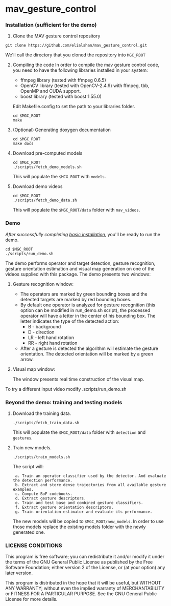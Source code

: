 # mav_gesture_control
### Installation (sufficient for the demo)

1. Clone the MAV gesture control repository
  ```Shell
  git clone https://github.com/elialshan/mav_gesture_control.git
  ```
 We'll call the directory that you cloned the repository into `MGC_ROOT`


2. Compiling the code
	In order to compile the mav gesture control code, you need to have the following libraries installed in your system:
	* ffmpeg library (tested with ffmpeg 0.6.5)	
	* OpenCV library (tested with OpenCV-2.4.9) with ffmpeg, tbb, OpenMP and CUDA support.
	* boost library (tested with boost 1.55.0)
	
	Edit Makefile.config to set the path to your libraries folder.
		
    ```Shell
    cd $MGC_ROOT
    make
    ```


4. (Optional) Generating doxygen documentation
    ```Shell
    cd $MGC_ROOT
    make docs
    ```

5. Download pre-computed models
    ```Shell
    cd $MGC_ROOT
    ./scripts/fetch_demo_models.sh
    ```

    This will populate the `$MCG_ROOT` with `models`.    

6. Download demo videos
    ```Shell
    cd $MGC_ROOT
    ./scripts/fetch_demo_data.sh
    ```

    This will populate the `$MGC_ROOT/data` folder with `mav_videos`.

### Demo

*After successfully completing [basic installation](#installation-sufficient-for-the-demo)*, you'll be ready to run the demo.

```Shell
cd $MGC_ROOT
./scripts/run_demo.sh
```

The demo performs operator and target detection, gesture recognition, gesture orientation estimation and visual map generation on one of the videos supplied with this package.
The demo presents two windows:

1. Gesture recognition window:

    * The operators are marked by green bounding boxes and the detected targets are marked by red bounding boxes.
    * By default one operator is analyzed for gesture recognition (this option can be modified in run_demo.sh script),
      the processed operator will have a letter in the center of his bounding box. 
      The letter indicates the type of the detected action:
        - B - background
        - D - direction
        - LR - left hand rotation
        - RR - right hand rotation
    * After a gesture is detected the algorithm will estimate the gesture orientation.
      The detected orientation will be marked by a green arrow.
2. Visual map window:

    The window presents real time construction of the visual map.

To try a different input video modify .scripts/run_demo.sh

### Beyond the demo: training and testing models
1. Download the training data.

	```Shell
	./scripts/fetch_train_data.sh
	```
	
	This will populate the `$MGC_ROOT/data` folder with `detection` and `gestures`.    

2. Train new models.

	```Shell
	./scripts/train_models.sh
	```
	
    The script will:
	
        a. Train an operator classifier used by the detector. And evaluate the detection performance.
        b. Extract and store dense trajectories from all available gesture examples.
        c. Compute BoF codebooks.
        d. Extract gesture descriptors.
        e. Train and test base and combined gesture classifiers.
        f. Extract gesture orientation descriptors.
        g. Train orientation estimator and evaluate its performance.

	The new models will be copied to `$MGC_ROOT/new_models`. In order to use those models replace the existing models folder with the newly generated one.
	


### LICENSE CONDITIONS ###

This program is free software; you can redistribute it and/or
modify it under the terms of the GNU General Public License
as published by the Free Software Foundation; either version 2
of the License, or (at your option) any later version.

This program is distributed in the hope that it will be useful,
but WITHOUT ANY WARRANTY; without even the implied warranty of
MERCHANTABILITY or FITNESS FOR A PARTICULAR PURPOSE.  See the
GNU General Public License for more details.


